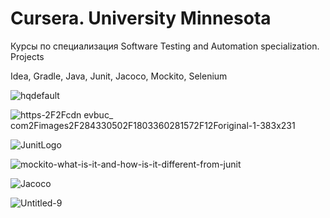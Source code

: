 # Cursera. University Minnesota

Курсы по специализация Software Testing and Automation specialization.
Projects

Idea, Gradle, Java, Junit, Jacoco, Mockito, Selenium

![hqdefault](https://user-images.githubusercontent.com/66553252/116185561-86628280-a72a-11eb-8805-73801fdf25c4.jpg)

![https-2F2Fcdn evbuc_ com2Fimages2F284330502F1803360281572F12Foriginal-1-383x231](https://user-images.githubusercontent.com/66553252/116209258-65118e80-a74a-11eb-901a-2c7de26578f1.png)

![JunitLogo](https://user-images.githubusercontent.com/66553252/116185034-7e561300-a729-11eb-90b1-57466fe1eef6.png)

![mockito-what-is-it-and-how-is-it-different-from-junit](https://user-images.githubusercontent.com/66553252/116185205-d260f780-a729-11eb-8363-542a3935591b.png)

![Jacoco](https://user-images.githubusercontent.com/66553252/116185297-fe7c7880-a729-11eb-9816-242c83d7ba76.png)

![Untitled-9](https://user-images.githubusercontent.com/66553252/116207486-9c7f3b80-a748-11eb-9d4c-e5ac5bf50894.png)


